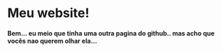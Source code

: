 # Meu website!
#### Bem... eu meio que tinha uma outra pagina do github.. mas acho que vocês nao querem olhar ela...
